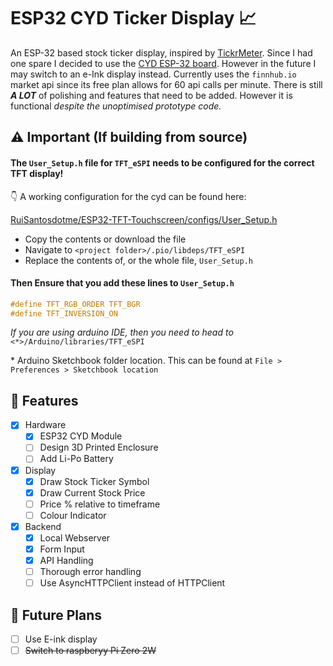 # ESP32 CYD Ticker Display 📈
An ESP-32 based stock ticker display, inspired by [TickrMeter](https://tickrmeter.com/). Since I had one spare I decided to use the [CYD ESP-32 board](https://github.com/witnessmenow/ESP32-Cheap-Yellow-Display). However in the future I may switch to an e-Ink display instead. Currently uses the `finnhub.io` market api since its free plan allows for 60 api calls per minute. There is still ***A LOT*** of polishing and features that need to be added. However it is functional *despite the unoptimised prototype code.*

## ⚠ Important (If building from source)
#### The `User_Setup.h` file for `TFT_eSPI` needs to be configured for the correct TFT display! 

👇 A working configuration for the cyd can be found here:

[RuiSantosdotme/ESP32-TFT-Touchscreen/configs/User_Setup.h](https://github.com/RuiSantosdotme/ESP32-TFT-Touchscreen/blob/main/configs/User_Setup.h)

- Copy the contents or download the file
- Navigate to `<project folder>/.pio/libdeps/TFT_eSPI`
- Replace the contents of, or the whole file, `User_Setup.h`

#### Then Ensure that you add these lines to `User_Setup.h`
```c
#define TFT_RGB_ORDER TFT_BGR
#define TFT_INVERSION_ON
```

*If you are using arduino IDE, then you need to head to* `<*>/Arduino/libraries/TFT_eSPI`

\* Arduino Sketchbook folder location. This can be found at  `File > Preferences > Sketchbook location`

## 📜 Features
- [X] Hardware
  - [X] ESP32 CYD Module
  - [ ] Design 3D Printed Enclosure
  - [ ] Add Li-Po Battery
- [x] Display
  - [X] Draw Stock Ticker Symbol
  - [X] Draw Current Stock Price
  - [ ] Price % relative to timeframe
  - [ ] Colour Indicator
- [x] Backend
  - [X] Local Webserver
  - [X] Form Input
  - [X] API Handling
  - [ ] Thorough error handling
  - [ ] Use AsyncHTTPClient instead of HTTPClient

## 🌌 Future Plans
- [ ] Use E-ink display
- [ ] ~~Switch to raspberyy Pi Zero 2W~~
